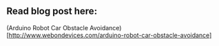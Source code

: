 ## Read blog post here:
(Arduino Robot Car Obstacle Avoidance)[http://www.webondevices.com/arduino-robot-car-obstacle-avoidance]
